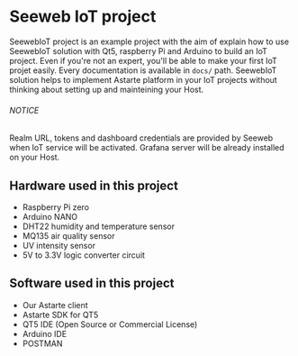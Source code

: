 # Seeweb IoT project

SeewebIoT project is an example project with the aim of explain how to use SeewebIoT solution with Qt5, raspberry Pi and Arduino to build an IoT project. Even if you're not an expert, you'll be able to make your first IoT projet easily. Every documentation is available in `docs/` path.
SeewebIoT solution helps to implement Astarte platform in your IoT projects without thinking about setting up and mainteining your Host.

###### NOTICE
Realm URL, tokens and dashboard credentials are provided by Seeweb when IoT service will be activated. Grafana server will be already installed on your Host.

## Hardware used in this project

* Raspberry Pi zero
* Arduino NANO
* DHT22 humidity and temperature sensor
* MQ135 air quality sensor
* UV intensity sensor
* 5V to 3.3V logic converter circuit

## Software used in this project

* Our Astarte client
* Astarte SDK for QT5
* QT5 IDE (Open Source or Commercial License)
* Arduino IDE
* POSTMAN
